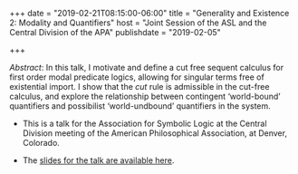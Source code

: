 +++
date = "2019-02-21T08:15:00-06:00"
title = "Generality and Existence 2: Modality and Quantifiers"
host = "Joint Session of the ASL and the Central Division of the APA"
publishdate = "2019-02-05"

+++

*Abstract*:  In this talk, I motivate and define a cut free sequent calculus for first order modal predicate logics, allowing for singular terms free of existential import. I show that the *cut* rule is admissible in the cut-free calculus, and explore the relationship between contingent ‘world-bound’ quantifiers and possibilist ‘world-undbound’ quantifiers in the system.

* This is a talk for the Association for Symbolic Logic at the Central Division meeting of the American Philosophical Association, at Denver, Colorado.

* The [slides for the talk are available here](/slides/generality-and-existence-2-slides-apa.pdf).